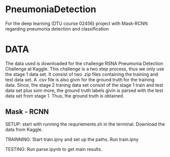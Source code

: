 # PneumoniaDetection
For the deep learning (DTU course 02456) project with Mask-RCNN regarding pneumonia detection and classification

# DATA
The data used is downloaded for the challenge RSNA Pneumonia Detection Challenge at Kaggle. This challenge is a two step process, thus we only use the stage 1 data set. It consist of two .zip files containing the training and test data set. A .csv file is also givin for the ground truth for the training data. Since, the stage 2 traning data set consist of the stage 1 train and test data set plus som more, the ground truth labels givin is parsed with the test data set from stage 1. Thus, the ground truth is obtained. 

## Mask - RCNN 

SETUP:
start with running the requriements.sh in the terminal. 
Download the data from Kaggle.

TRAINNING:
Start train.ipny and set up the paths.
Run train.ipny

TESTING: 
Run parse.ipynb to get main results.
